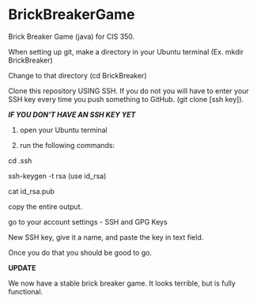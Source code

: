 # BrickBreakerGame
Brick Breaker Game (java) for CIS 350.

When setting up git, make a directory in your Ubuntu terminal (Ex. mkdir BrickBreaker)

Change to that directory (cd BrickBreaker)

Clone this repository USING SSH. If you do not you will have to enter your SSH key every time you push something to GitHub.
(git clone [ssh key]).

***IF YOU DON'T HAVE AN SSH KEY YET***

1. open your Ubuntu terminal

2. run the following commands:

  cd .ssh
  
  ssh-keygen -t rsa (use id_rsa)
  
  cat id_rsa.pub
  
  copy the entire output.
  
  go to your account settings - SSH and GPG Keys
  
  New SSH key, give it a name, and paste the key in text field.
  
  

Once you do that you should be good to go.


**UPDATE**

We now have a stable brick breaker game. It looks terrible, but is fully functional.
